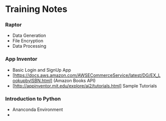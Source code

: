 # Training Notes

### Raptor 
* Data Generation
* File Encryption
* Data Processing

### App Inventor
* Basic Login and SignUp App
* [https://docs.aws.amazon.com/AWSECommerceService/latest/DG/EX_LookupbyISBN.html] (Amazon Books API)
* [http://appinventor.mit.edu/explore/ai2/tutorials.html] Sample Tutorials


### Introduction to Python
* Ananconda Environment
*

